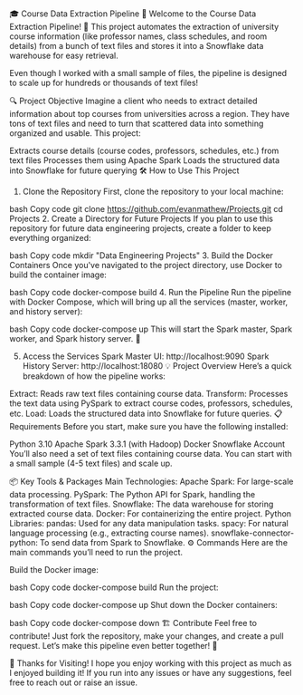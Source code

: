 🎓 Course Data Extraction Pipeline 🚀
Welcome to the Course Data Extraction Pipeline! 🎉 This project automates the extraction of university course information (like professor names, class schedules, and room details) from a bunch of text files and stores it into a Snowflake data warehouse for easy retrieval.

Even though I worked with a small sample of files, the pipeline is designed to scale up for hundreds or thousands of text files!

🔍 Project Objective
Imagine a client who needs to extract detailed information about top courses from universities across a region. They have tons of text files and need to turn that scattered data into something organized and usable. This project:

Extracts course details (course codes, professors, schedules, etc.) from text files
Processes them using Apache Spark
Loads the structured data into Snowflake for future querying
🛠️ How to Use This Project
1. Clone the Repository
First, clone the repository to your local machine:

bash
Copy code
git clone https://github.com/evanmathew/Projects.git
cd Projects
2. Create a Directory for Future Projects
If you plan to use this repository for future data engineering projects, create a folder to keep everything organized:

bash
Copy code
mkdir "Data Engineering Projects"
3. Build the Docker Containers
Once you've navigated to the project directory, use Docker to build the container image:

bash
Copy code
docker-compose build
4. Run the Pipeline
Run the pipeline with Docker Compose, which will bring up all the services (master, worker, and history server):

bash
Copy code
docker-compose up
This will start the Spark master, Spark worker, and Spark history server. 🚀

5. Access the Services
Spark Master UI: http://localhost:9090
Spark History Server: http://localhost:18080
💡 Project Overview
Here’s a quick breakdown of how the pipeline works:

Extract: Reads raw text files containing course data.
Transform: Processes the text data using PySpark to extract course codes, professors, schedules, etc.
Load: Loads the structured data into Snowflake for future queries.
📋 Requirements
Before you start, make sure you have the following installed:

Python 3.10
Apache Spark 3.3.1 (with Hadoop)
Docker
Snowflake Account
You’ll also need a set of text files containing course data. You can start with a small sample (4-5 text files) and scale up.

📦 Key Tools & Packages
Main Technologies:
Apache Spark: For large-scale data processing.
PySpark: The Python API for Spark, handling the transformation of text files.
Snowflake: The data warehouse for storing extracted course data.
Docker: For containerizing the entire project.
Python Libraries:
pandas: Used for any data manipulation tasks.
spacy: For natural language processing (e.g., extracting course names).
snowflake-connector-python: To send data from Spark to Snowflake.
⚙️ Commands
Here are the main commands you’ll need to run the project.

Build the Docker image:

bash
Copy code
docker-compose build
Run the project:

bash
Copy code
docker-compose up
Shut down the Docker containers:

bash
Copy code
docker-compose down
🏗️ Contribute
Feel free to contribute! Just fork the repository, make your changes, and create a pull request. Let’s make this pipeline even better together! 💪

🎉 Thanks for Visiting!
I hope you enjoy working with this project as much as I enjoyed building it! If you run into any issues or have any suggestions, feel free to reach out or raise an issue.
